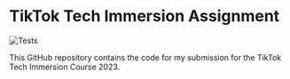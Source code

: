 # TikTok Tech Immersion Assignment

![Tests](https://github.com/TikTokTechImmersion/assignment_demo_2023/actions/workflows/test.yml/badge.svg)

This GitHub repository contains the code for my submission for the TikTok Tech Immersion Course 2023.